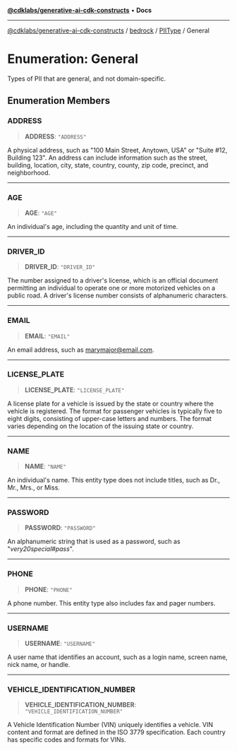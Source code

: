 [**@cdklabs/generative-ai-cdk-constructs**](../../../../../README.md) • **Docs**

***

[@cdklabs/generative-ai-cdk-constructs](../../../../../README.md) / [bedrock](../../../README.md) / [PIIType](../README.md) / General

# Enumeration: General

Types of PII that are general, and not domain-specific.

## Enumeration Members

### ADDRESS

> **ADDRESS**: `"ADDRESS"`

A physical address, such as "100 Main Street, Anytown, USA" or "Suite #12,
Building 123". An address can include information such as the street, building,
location, city, state, country, county, zip code, precinct, and neighborhood.

***

### AGE

> **AGE**: `"AGE"`

An individual's age, including the quantity and unit of time.

***

### DRIVER\_ID

> **DRIVER\_ID**: `"DRIVER_ID"`

The number assigned to a driver's license, which is an official document
permitting an individual to operate one or more motorized vehicles on a
public road. A driver's license number consists of alphanumeric characters.

***

### EMAIL

> **EMAIL**: `"EMAIL"`

An email address, such as marymajor@email.com.

***

### LICENSE\_PLATE

> **LICENSE\_PLATE**: `"LICENSE_PLATE"`

A license plate for a vehicle is issued by the state or country where the
vehicle is registered. The format for passenger vehicles is typically five
to eight digits, consisting of upper-case letters and numbers. The format
varies depending on the location of the issuing state or country.

***

### NAME

> **NAME**: `"NAME"`

An individual's name. This entity type does not include titles, such as Dr.,
 Mr., Mrs., or Miss.

***

### PASSWORD

> **PASSWORD**: `"PASSWORD"`

An alphanumeric string that is used as a password, such as "*very20special#pass*".

***

### PHONE

> **PHONE**: `"PHONE"`

A phone number. This entity type also includes fax and pager numbers.

***

### USERNAME

> **USERNAME**: `"USERNAME"`

A user name that identifies an account, such as a login name, screen name,
nick name, or handle.

***

### VEHICLE\_IDENTIFICATION\_NUMBER

> **VEHICLE\_IDENTIFICATION\_NUMBER**: `"VEHICLE_IDENTIFICATION_NUMBER"`

A Vehicle Identification Number (VIN) uniquely identifies a vehicle. VIN
content and format are defined in the ISO 3779 specification. Each country
has specific codes and formats for VINs.
